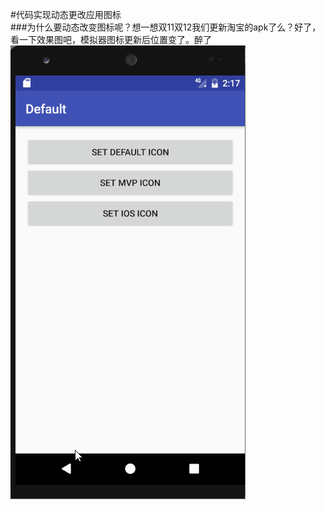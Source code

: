 #代码实现动态更改应用图标<br>
###为什么要动态改变图标呢？想一想双11双12我们更新淘宝的apk了么？好了，看一下效果图吧，模拟器图标更新后位置变了。醉了
![img](https://github.com/AndroidNerd/DynamicChangeIconDemo/blob/master/gif/changicon.gif?raw=true)
